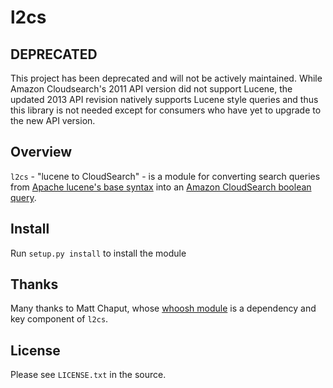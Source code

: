 l2cs
====

## DEPRECATED

This project has been deprecated and will not be actively maintained. While Amazon Cloudsearch's
2011 API version did not support Lucene, the updated 2013 API revision natively supports Lucene
style queries and thus this library is not needed except for consumers who have yet to upgrade
to the new API version.

## Overview

`l2cs` - "lucene to CloudSearch" - is a module for converting search queries from [Apache lucene's base syntax](http://lucene.apache.org/core/3_6_0/queryparsersyntax.html) into an [Amazon CloudSearch boolean query](http://docs.amazonwebservices.com/cloudsearch/latest/developerguide/booleansearch.html).


Install
-------

Run `setup.py install` to install the module


Thanks
------

Many thanks to Matt Chaput, whose [whoosh module](https://bitbucket.org/mchaput/whoosh/overview) is a dependency and key component of `l2cs`.


License
-------

Please see `LICENSE.txt` in the source.

